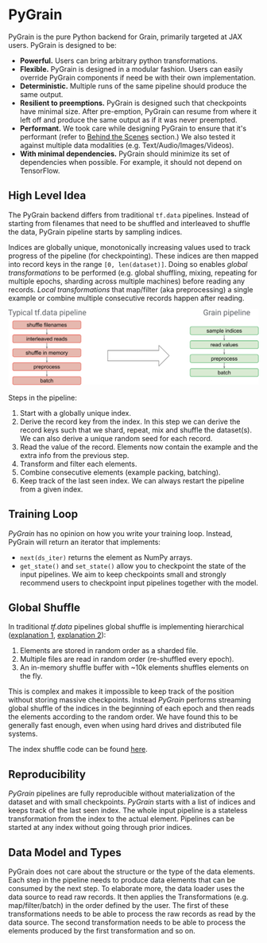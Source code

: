 # PyGrain



PyGrain is the pure Python backend for Grain, primarily targeted at JAX users.
PyGrain is designed to be:

* **Powerful.** Users can bring arbitrary python transformations.
* **Flexible.** PyGrain is designed in a modular fashion. Users can easily
override PyGrain components if need be with their own implementation.
* **Deterministic.** Multiple runs of the same pipeline should produce the same
output.
* **Resilient to preemptions.** PyGrain is designed such that
checkpoints have minimal size. After pre-emption, PyGrain can resume from where
it left off and produce the same output as if it was never preempted.
* **Performant.** We took care while designing PyGrain to ensure that it's
performant (refer to [Behind the Scenes](https://github.com/google/grain/blob/main/docs/behind_the_scenes.md)
section.) We also tested it against multiple data modalities (e.g.
Text/Audio/Images/Videos).
* **With minimal dependencies.** PyGrain should minimize its set
of dependencies when possible. For example, it should not depend on TensorFlow.

## High Level Idea

The PyGrain backend differs from traditional `tf.data` pipelines. Instead of
starting from filenames that need to be shuffled and interleaved to shuffle the
data, PyGrain pipeline starts by sampling indices.

Indices are globally unique, monotonically increasing values used to track
progress of the pipeline (for checkpointing). These indices are then mapped into
record keys in the range `[0, len(dataset)]`. Doing so enables *global
transformations* to be performed (e.g. global shuffling, mixing, repeating for
multiple epochs, sharding across multiple machines) before reading any records.
*Local transformations* that map/filter (aka preprocessing) a single example or
combine multiple consecutive records happen after reading.

![Difference between typical tf.data pipeline and a PyGrain pipeline](./images/grain_pipeline.svg)

Steps in the pipeline:

1.  Start with a globally unique index.
2.  Derive the record key from the index. In this step we can derive the record
    keys such that we shard, repeat, mix and shuffle the dataset(s). We can also
    derive a unique random seed for each record.
3.  Read the value of the record. Elements now contain the example and the extra
    info from the previous step.
4.  Transform and filter each elements.
5.  Combine consecutive elements (example packing, batching).
6.  Keep track of the last seen index. We can always restart the pipeline from a
    given index.

## Training Loop

*PyGrain* has no opinion on how you write your training loop. Instead, PyGrain
will return an iterator that implements:

*   `next(ds_iter)` returns the element as NumPy arrays.
*   `get_state()` and `set_state()` allow you to checkpoint the state of the
    input pipelines. We aim to keep checkpoints small and strongly recommend
    users to checkpoint input pipelines together with the model.

## Global Shuffle

In traditional *tf.data* pipelines global shuffle is implementing hierarchical
([explanation 1](https://www.moderndescartes.com/essays/shuffle_viz/),
[explanation 2](https://colab.research.google.com/github/christianmerkwirth/colabs/blob/master/Understanding_Randomization_in_TF_Datasets.ipynb)):

1.  Elements are stored in random order as a sharded file.
2.  Multiple files are read in random order (re-shuffled every epoch).
3.  An in-memory shuffle buffer with ~10k elements shuffles elements on the fly.

This is complex and makes it impossible to keep track of the position without
storing massive checkpoints. Instead *PyGrain* performs streaming global shuffle
of the indices in the beginning of each epoch and then reads the elements
according to the random order. We have found this to be generally fast enough,
even when using hard drives and distributed file systems.

The index shuffle code can be found [here](https://github.com/google/grain/tree/main/grain/_src/python/experimental/index_shuffle).

## Reproducibility

*PyGrain* pipelines are fully reproducible without materialization of the dataset
and with small checkpoints. *PyGrain* starts with a list of indices and keeps
track of the last seen index. The whole input pipeline is a stateless
transformation from the index to the actual element. Pipelines can be started at
any index without going through prior indices.

## Data Model and Types

PyGrain does not care about the structure or the type of the data elements. Each
step in the pipeline needs to produce data elements that can be consumed by the
next step. To elaborate more, the data loader uses the data source to read raw
records. It then applies the Transformations (e.g. map/filter/batch) in the
order defined by the user. The first of these transformations needs to be able
to process the raw records as read by the data source. The second transformation
needs to be able to process the elements produced by the first transformation
and so on.
